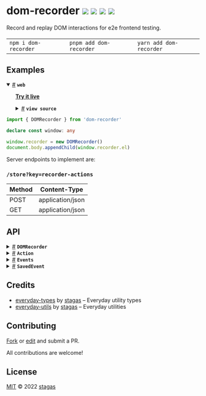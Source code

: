 

<h1>
dom-recorder <a href="https://npmjs.org/package/dom-recorder"><img src="https://img.shields.io/badge/npm-v1.1.0-F00.svg?colorA=000"/></a> <a href="src"><img src="https://img.shields.io/badge/loc-783-FFF.svg?colorA=000"/></a> <a href="https://cdn.jsdelivr.net/npm/dom-recorder@1.1.0/dist/dom-recorder.min.js"><img src="https://img.shields.io/badge/brotli-4.9K-333.svg?colorA=000"/></a> <a href="LICENSE"><img src="https://img.shields.io/badge/license-MIT-F0B.svg?colorA=000"/></a>
</h1>

<p></p>

Record and replay DOM interactions for e2e frontend testing.

<h4>
<table><tr><td title="Triple click to select and copy paste">
<code>npm i dom-recorder </code>
</td><td title="Triple click to select and copy paste">
<code>pnpm add dom-recorder </code>
</td><td title="Triple click to select and copy paste">
<code>yarn add dom-recorder</code>
</td></tr></table>
</h4>

## Examples

<details id="example$web" title="web" open><summary><span><a href="#example$web">#</a></span>  <code><strong>web</strong></code></summary>  <ul>  <p><a href="https://stagas.github.io/dom-recorder/example/web.html"><strong>Try it live</strong></a></p>  <details id="source$web" title="web source code" ><summary><span><a href="#source$web">#</a></span>  <code><strong>view source</strong></code></summary>  <a href="example/web.ts">example/web.ts</a>  <p>

```ts
import { DOMRecorder } from 'dom-recorder'

declare const window: any

window.recorder = new DOMRecorder()
document.body.appendChild(window.recorder.el)

const button = Object.assign(
  document.createElement('button'),
  { textContent: 'click me' }
)
const circle = document.createElement('div')
const textarea = Object.assign(
  document.createElement('textarea'),
  { rows: 10, spellcheck: false, value: 'click record & type in here\n' }
)

let val = 0
function onclick() {
  button.textContent = `clicks: ${val++}`
}

function onkeydown(ev: KeyboardEvent) {
  ev.preventDefault()
  textarea.value += ev.key
}

function onpointermove(ev: PointerEvent) {
  requestAnimationFrame(() => {
    circle.style.cssText = /*css*/`
      position: absolute;
      left: ${ev.pageX + 5}px;
      top: ${ev.pageY + 15}px;
      width: 30px;
      height: 30px;
      background: pink;
      border-radius: 100%;
    `
  })
}

button.addEventListener('click', onclick)
textarea.addEventListener('keydown', onkeydown)
window.addEventListener('pointermove', onpointermove)

document.body.appendChild(textarea)
document.body.appendChild(button)
document.body.appendChild(circle)
```

</p>
</details></ul></details>


```ts
import { DOMRecorder } from 'dom-recorder'

declare const window: any

window.recorder = new DOMRecorder()
document.body.appendChild(window.recorder.el)
```

Server endpoints to implement are:

### `/store?key=recorder-actions`

| Method | Content-Type     |
|--------|------------------|
| POST   | application/json |
| GET    | application/json |




## API

<p>  <details id="DOMRecorder$9" title="Class" ><summary><span><a href="#DOMRecorder$9">#</a></span>  <code><strong>DOMRecorder</strong></code>    </summary>  <a href=""></a>  <ul>        <p>  <details id="constructor$10" title="Constructor" ><summary><span><a href="#constructor$10">#</a></span>  <code><strong>constructor</strong></code><em>()</em>    </summary>  <a href=""></a>  <ul>    <p>  <details id="new DOMRecorder$11" title="ConstructorSignature" ><summary><span><a href="#new DOMRecorder$11">#</a></span>  <code><strong>new DOMRecorder</strong></code><em>()</em>    </summary>    <ul><p><a href="#DOMRecorder$9">DOMRecorder</a></p>        </ul></details></p>    </ul></details><details id="actions$12" title="Property" ><summary><span><a href="#actions$12">#</a></span>  <code><strong>actions</strong></code>  <span><span>&nbsp;=&nbsp;</span>  <code>...</code></span>  </summary>  <a href=""></a>  <ul><p><a href="#Action$5">Action</a>  []</p>        </ul></details><details id="actionsEl$19" title="Property" ><summary><span><a href="#actionsEl$19">#</a></span>  <code><strong>actionsEl</strong></code>    </summary>  <a href=""></a>  <ul><p><span>HTMLDetailsElement</span></p>        </ul></details><details id="autoplay$23" title="Property" ><summary><span><a href="#autoplay$23">#</a></span>  <code><strong>autoplay</strong></code>  <span><span>&nbsp;=&nbsp;</span>  <code>false</code></span>  </summary>  <a href=""></a>  <ul><p>boolean</p>        </ul></details><details id="controlsEl$16" title="Property" ><summary><span><a href="#controlsEl$16">#</a></span>  <code><strong>controlsEl</strong></code>    </summary>  <a href=""></a>  <ul><p><span>HTMLDivElement</span></p>        </ul></details><details id="dirtyActions$27" title="Property" ><summary><span><a href="#dirtyActions$27">#</a></span>  <code><strong>dirtyActions</strong></code>  <span><span>&nbsp;=&nbsp;</span>  <code>false</code></span>  </summary>  <a href=""></a>  <ul><p>boolean</p>        </ul></details><details id="el$15" title="Property" ><summary><span><a href="#el$15">#</a></span>  <code><strong>el</strong></code>    </summary>  <a href=""></a>  <ul><p><span>HTMLDivElement</span></p>        </ul></details><details id="enabledGroups$14" title="Property" ><summary><span><a href="#enabledGroups$14">#</a></span>  <code><strong>enabledGroups</strong></code>  <span><span>&nbsp;=&nbsp;</span>  <code>...</code></span>  </summary>  <a href=""></a>  <ul><p>string  []</p>        </ul></details><details id="eventTypes$13" title="Property" ><summary><span><a href="#eventTypes$13">#</a></span>  <code><strong>eventTypes</strong></code>  <span><span>&nbsp;=&nbsp;</span>  <code>...</code></span>  </summary>  <a href=""></a>  <ul><p>string  []</p>        </ul></details><details id="events$20" title="Property" ><summary><span><a href="#events$20">#</a></span>  <code><strong>events</strong></code>  <span><span>&nbsp;=&nbsp;</span>  <code>''</code></span>  </summary>  <a href=""></a>  <ul><p>string</p>        </ul></details><details id="formEl$21" title="Property" ><summary><span><a href="#formEl$21">#</a></span>  <code><strong>formEl</strong></code>    </summary>  <a href=""></a>  <ul><p><span>HTMLFormElement</span></p>        </ul></details><details id="pointerEl$22" title="Property" ><summary><span><a href="#pointerEl$22">#</a></span>  <code><strong>pointerEl</strong></code>    </summary>  <a href=""></a>  <ul><p><span>HTMLDivElement</span></p>        </ul></details><details id="replayed$25" title="Property" ><summary><span><a href="#replayed$25">#</a></span>  <code><strong>replayed</strong></code>  <span><span>&nbsp;=&nbsp;</span>  <code>0</code></span>  </summary>  <a href=""></a>  <ul><p>number</p>        </ul></details><details id="replaying$26" title="Property" ><summary><span><a href="#replaying$26">#</a></span>  <code><strong>replaying</strong></code>  <span><span>&nbsp;=&nbsp;</span>  <code>false</code></span>  </summary>  <a href=""></a>  <ul><p>boolean</p>        </ul></details><details id="skipped$24" title="Property" ><summary><span><a href="#skipped$24">#</a></span>  <code><strong>skipped</strong></code>  <span><span>&nbsp;=&nbsp;</span>  <code>0</code></span>  </summary>  <a href=""></a>  <ul><p>number</p>        </ul></details><details id="status$18" title="Property" ><summary><span><a href="#status$18">#</a></span>  <code><strong>status</strong></code>  <span><span>&nbsp;=&nbsp;</span>  <code>''</code></span>  </summary>  <a href=""></a>  <ul><p>string</p>        </ul></details><details id="statusEl$17" title="Property" ><summary><span><a href="#statusEl$17">#</a></span>  <code><strong>statusEl</strong></code>    </summary>  <a href=""></a>  <ul><p><span>HTMLElement</span></p>        </ul></details><details id="unsavedActions$28" title="Property" ><summary><span><a href="#unsavedActions$28">#</a></span>  <code><strong>unsavedActions</strong></code>  <span><span>&nbsp;=&nbsp;</span>  <code>false</code></span>  </summary>  <a href=""></a>  <ul><p>boolean</p>        </ul></details><details id="deselectAll$55" title="Method" ><summary><span><a href="#deselectAll$55">#</a></span>  <code><strong>deselectAll</strong></code><em>(group)</em>    </summary>  <a href=""></a>  <ul>    <p>    <details id="group$57" title="Parameter" ><summary><span><a href="#group$57">#</a></span>  <code><strong>group</strong></code>    </summary>    <ul><p>string</p>        </ul></details>  <p><strong>deselectAll</strong><em>(group)</em>  &nbsp;=&gt;  <ul>void</ul></p></p>    </ul></details><details id="getActions$63" title="Method" ><summary><span><a href="#getActions$63">#</a></span>  <code><strong>getActions</strong></code><em>()</em>    </summary>  <a href=""></a>  <ul>    <p>      <p><strong>getActions</strong><em>()</em>  &nbsp;=&gt;  <ul><span>Promise</span>&lt;void&gt;</ul></p></p>    </ul></details><details id="getFormData$49" title="Method" ><summary><span><a href="#getFormData$49">#</a></span>  <code><strong>getFormData</strong></code><em>(form)</em>    </summary>  <a href=""></a>  <ul>    <p>    <details id="form$51" title="Parameter" ><summary><span><a href="#form$51">#</a></span>  <code><strong>form</strong></code>    </summary>    <ul><p><span>HTMLFormElement</span></p>        </ul></details>  <p><strong>getFormData</strong><em>(form)</em>  &nbsp;=&gt;  <ul>void</ul></p></p>    </ul></details><details id="maybeAutoplay$47" title="Method" ><summary><span><a href="#maybeAutoplay$47">#</a></span>  <code><strong>maybeAutoplay</strong></code><em>()</em>    </summary>  <a href=""></a>  <ul>    <p>      <p><strong>maybeAutoplay</strong><em>()</em>  &nbsp;=&gt;  <ul><span>Promise</span>&lt;void&gt;</ul></p></p>    </ul></details><details id="onBeforeUnload$29" title="Method" ><summary><span><a href="#onBeforeUnload$29">#</a></span>  <code><strong>onBeforeUnload</strong></code><em>(event)</em>    </summary>  <a href=""></a>  <ul>    <p>    <details id="event$31" title="Parameter" ><summary><span><a href="#event$31">#</a></span>  <code><strong>event</strong></code>    </summary>    <ul><p><span>BeforeUnloadEvent</span></p>        </ul></details>  <p><strong>onBeforeUnload</strong><em>(event)</em>  &nbsp;=&gt;  <ul>undefined | <code>"There are unsaved actions, are you sure you want to exit?"</code></ul></p></p>    </ul></details><details id="paintActions$40" title="Method" ><summary><span><a href="#paintActions$40">#</a></span>  <code><strong>paintActions</strong></code><em>()</em>    </summary>  <a href=""></a>  <ul>    <p>      <p><strong>paintActions</strong><em>()</em>  &nbsp;=&gt;  <ul>void</ul></p></p>    </ul></details><details id="paintControls$36" title="Method" ><summary><span><a href="#paintControls$36">#</a></span>  <code><strong>paintControls</strong></code><em>()</em>    </summary>  <a href=""></a>  <ul>    <p>      <p><strong>paintControls</strong><em>()</em>  &nbsp;=&gt;  <ul>void</ul></p></p>    </ul></details><details id="paintEl$34" title="Method" ><summary><span><a href="#paintEl$34">#</a></span>  <code><strong>paintEl</strong></code><em>()</em>    </summary>  <a href=""></a>  <ul>    <p>      <p><strong>paintEl</strong><em>()</em>  &nbsp;=&gt;  <ul>void</ul></p></p>    </ul></details><details id="paintForm$38" title="Method" ><summary><span><a href="#paintForm$38">#</a></span>  <code><strong>paintForm</strong></code><em>()</em>    </summary>  <a href=""></a>  <ul>    <p>      <p><strong>paintForm</strong><em>()</em>  &nbsp;=&gt;  <ul>void</ul></p></p>    </ul></details><details id="paintStatus$42" title="Method" ><summary><span><a href="#paintStatus$42">#</a></span>  <code><strong>paintStatus</strong></code><em>(kind)</em>    </summary>  <a href=""></a>  <ul>    <p>    <details id="kind$44" title="Parameter" ><summary><span><a href="#kind$44">#</a></span>  <code><strong>kind</strong></code>    </summary>    <ul><p>number</p>        </ul></details>  <p><strong>paintStatus</strong><em>(kind)</em>  &nbsp;=&gt;  <ul>void</ul></p></p>    </ul></details><details id="postActions$61" title="Method" ><summary><span><a href="#postActions$61">#</a></span>  <code><strong>postActions</strong></code><em>()</em>    </summary>  <a href=""></a>  <ul>    <p>      <p><strong>postActions</strong><em>()</em>  &nbsp;=&gt;  <ul><span>Promise</span>&lt;void&gt;</ul></p></p>    </ul></details><details id="render$32" title="Method" ><summary><span><a href="#render$32">#</a></span>  <code><strong>render</strong></code><em>()</em>    </summary>  <a href=""></a>  <ul>    <p>      <p><strong>render</strong><em>()</em>  &nbsp;=&gt;  <ul>void</ul></p></p>    </ul></details><details id="replayServer$65" title="Method" ><summary><span><a href="#replayServer$65">#</a></span>  <code><strong>replayServer</strong></code><em>()</em>    </summary>  <a href=""></a>  <ul>    <p>      <p><strong>replayServer</strong><em>()</em>  &nbsp;=&gt;  <ul><span>Promise</span>&lt;void&gt;</ul></p></p>    </ul></details><details id="selectAll$52" title="Method" ><summary><span><a href="#selectAll$52">#</a></span>  <code><strong>selectAll</strong></code><em>(group)</em>    </summary>  <a href=""></a>  <ul>    <p>    <details id="group$54" title="Parameter" ><summary><span><a href="#group$54">#</a></span>  <code><strong>group</strong></code>    </summary>    <ul><p>string</p>        </ul></details>  <p><strong>selectAll</strong><em>(group)</em>  &nbsp;=&gt;  <ul>void</ul></p></p>    </ul></details><details id="showDetails$58" title="Method" ><summary><span><a href="#showDetails$58">#</a></span>  <code><strong>showDetails</strong></code><em>(el)</em>    </summary>  <a href=""></a>  <ul>    <p>    <details id="el$60" title="Parameter" ><summary><span><a href="#el$60">#</a></span>  <code><strong>el</strong></code>    </summary>    <ul><p><span>HTMLDivElement</span></p>        </ul></details>  <p><strong>showDetails</strong><em>(el)</em>  &nbsp;=&gt;  <ul>void</ul></p></p>    </ul></details><details id="startRecording$67" title="Method" ><summary><span><a href="#startRecording$67">#</a></span>  <code><strong>startRecording</strong></code><em>()</em>    </summary>  <a href=""></a>  <ul>    <p>      <p><strong>startRecording</strong><em>()</em>  &nbsp;=&gt;  <ul>void</ul></p></p>    </ul></details><details id="startReplaying$75" title="Method" ><summary><span><a href="#startReplaying$75">#</a></span>  <code><strong>startReplaying</strong></code><em>(n, actions)</em>    </summary>  <a href=""></a>  <ul>    <p>    <details id="n$77" title="Parameter" ><summary><span><a href="#n$77">#</a></span>  <code><strong>n</strong></code>    </summary>    <ul><p><code>null</code> | number</p>        </ul></details><details id="actions$78" title="Parameter" ><summary><span><a href="#actions$78">#</a></span>  <code><strong>actions</strong></code>    </summary>    <ul><p><a href="#Action$5">Action</a>  []</p>        </ul></details>  <p><strong>startReplaying</strong><em>(n, actions)</em>  &nbsp;=&gt;  <ul><span>Promise</span>&lt;void&gt;</ul></p></p>    </ul></details><details id="stopRecording$69" title="Method" ><summary><span><a href="#stopRecording$69">#</a></span>  <code><strong>stopRecording</strong></code><em>()</em>    </summary>  <a href=""></a>  <ul>    <p>      <p><strong>stopRecording</strong><em>()</em>  &nbsp;=&gt;  <ul>void</ul></p></p>    </ul></details><details id="stopReplaying$73" title="Method" ><summary><span><a href="#stopReplaying$73">#</a></span>  <code><strong>stopReplaying</strong></code><em>()</em>    </summary>  <a href=""></a>  <ul>    <p>      <p><strong>stopReplaying</strong><em>()</em>  &nbsp;=&gt;  <ul>void</ul></p></p>    </ul></details><details id="trimActions$71" title="Method" ><summary><span><a href="#trimActions$71">#</a></span>  <code><strong>trimActions</strong></code><em>()</em>    </summary>  <a href=""></a>  <ul>    <p>      <p><strong>trimActions</strong><em>()</em>  &nbsp;=&gt;  <ul>void</ul></p></p>    </ul></details><details id="waitUntilIdle$45" title="Method" ><summary><span><a href="#waitUntilIdle$45">#</a></span>  <code><strong>waitUntilIdle</strong></code><em>()</em>    </summary>  <a href=""></a>  <ul>    <p>      <p><strong>waitUntilIdle</strong><em>()</em>  &nbsp;=&gt;  <ul><span>Promise</span>&lt;void&gt;</ul></p></p>    </ul></details></p></ul></details><details id="Action$5" title="Interface" ><summary><span><a href="#Action$5">#</a></span>  <code><strong>Action</strong></code>    </summary>  <a href=""></a>  <ul>        <p>  <details id="event$7" title="Property" ><summary><span><a href="#event$7">#</a></span>  <code><strong>event</strong></code>    </summary>  <a href=""></a>  <ul><p><a href="#SavedEvent$1">SavedEvent</a></p>        </ul></details><details id="selectors$6" title="Property" ><summary><span><a href="#selectors$6">#</a></span>  <code><strong>selectors</strong></code>    </summary>  <a href=""></a>  <ul><p>string  []</p>        </ul></details></p></ul></details><details id="Events$8" title="TypeAlias" ><summary><span><a href="#Events$8">#</a></span>  <code><strong>Events</strong></code>    </summary>  <a href=""></a>  <ul><p><span>InputEvent</span> &amp; <span>KeyboardEvent</span> &amp; <span>MouseEvent</span> &amp; <span>PointerEvent</span> &amp; <span>WheelEvent</span></p>        </ul></details><details id="SavedEvent$1" title="TypeAlias" ><summary><span><a href="#SavedEvent$1">#</a></span>  <code><strong>SavedEvent</strong></code>    </summary>  <a href=""></a>  <ul><p><a href="#Events$8">Events</a> &amp; {<p>  <details id="capture$4" title="Property" ><summary><span><a href="#capture$4">#</a></span>  <code><strong>capture</strong></code>    </summary>  <a href=""></a>  <ul><p>boolean | undefined</p>        </ul></details><details id="is$3" title="Property" ><summary><span><a href="#is$3">#</a></span>  <code><strong>is</strong></code>    </summary>  <a href=""></a>  <ul><p><span>StringKeys</span>&lt;typeof   <span>EventConstructorsMap</span>&gt;</p>        </ul></details></p>}</p>        </ul></details></p>

## Credits
- [everyday-types](https://npmjs.org/package/everyday-types) by [stagas](https://github.com/stagas) &ndash; Everyday utility types
- [everyday-utils](https://npmjs.org/package/everyday-utils) by [stagas](https://github.com/stagas) &ndash; Everyday utilities

## Contributing

[Fork](https://github.com/stagas/dom-recorder/fork) or [edit](https://github.dev/stagas/dom-recorder) and submit a PR.

All contributions are welcome!

## License

<a href="LICENSE">MIT</a> &copy; 2022 [stagas](https://github.com/stagas)
